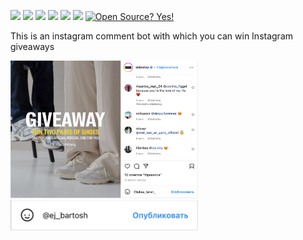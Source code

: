 ![](https://img.shields.io/badge/author-Radu%20Lepadatu-brightgreen) ![](https://img.shields.io/badge/language-Python-brightgreen) ![](https://img.shields.io/github/issues/Radulepy/InstagramBot) ![](https://img.shields.io/github/forks/Radulepy/InstagramBot) ![](https://img.shields.io/github/stars/Radulepy/InstagramBot) ![](https://img.shields.io/github/license/Radulepy/InstagramBot)
[![Open Source? Yes!](https://badgen.net/badge/Open%20Source%20%3F/Yes%21/green?icon=github)](https://github.com/Naereen/badges/)

This is an instagram comment bot with which you can win Instagram giveaways

<img src='Снимок экрана 2022-12-16 в 15.24.29.png' width="300"> <img src='Снимок экрана 2022-12-16 в 15.25.00.png' width="300">
